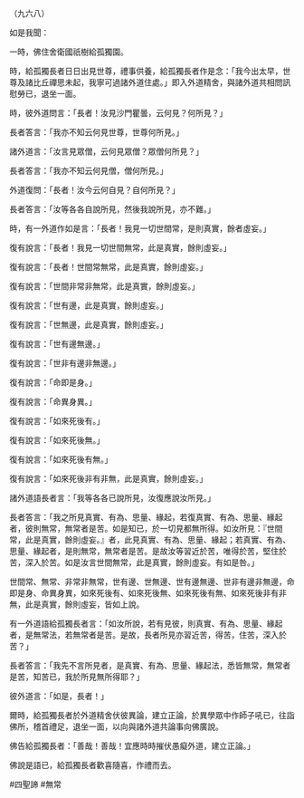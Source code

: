 （九六八）

如是我聞：

一時，佛住舍衛國祇樹給孤獨園。

時，給孤獨長者日日出見世尊，禮事供養，給孤獨長者作是念：「我今出太早，世尊及諸比丘禪思未起，我寧可過諸外道住處。」即入外道精舍，與諸外道共相問訊慰勞已，退坐一面。

時，彼外道問言：「長者！汝見沙門瞿曇，云何見？何所見？」

長者答言：「我亦不知云何見世尊，世尊何所見。」

諸外道言：「汝言見眾僧，云何見眾僧？眾僧何所見？」

長者答言：「我亦不知云何見僧，僧何所見。」

外道復問：「長者！汝今云何自見？自何所見？」

長者答言：「汝等各各自說所見，然後我說所見，亦不難。」

時，有一外道作如是言：「長者！我見一切世間常，是則真實，餘者虛妄。」

復有說言：「長者！我見一切世間無常，此是真實，餘則虛妄。」

復有說言：「長者！世間常無常，此是真實，餘則虛妄。」

復有說言：「世間非常非無常，此是真實，餘則虛妄。」

復有說言：「世有邊，此是真實，餘則虛妄。」

復有說言：「世無邊，此是真實，餘則虛妄。」

復有說言：「世有邊無邊。」

復有說言：「世非有邊非無邊。」

復有說言：「命即是身。」

復有說言：「命異身異。」

復有說言：「如來死後有。」

復有說言：「如來死後無。」

復有說言：「如來死後有無。」

復有說言：「如來死後非有非無，此是真實，餘則虛妄。」

諸外道語長者言：「我等各各已說所見，汝復應說汝所見。」

長者答言：「我之所見真實、有為、思量、緣起，若復真實、有為、思量、緣起者，彼則無常，無常者是苦。如是知已，於一切見都無所得。如汝所見：『世間常，此是真實，餘則虛妄。』者，此見真實、有為、思量、緣起；若真實、有為、思量、緣起者，是則無常，無常者是苦。是故汝等習近於苦，唯得於苦，堅住於苦，深入於苦。如是汝言世間無常，此是真實，餘則虛妄。有如是咎。」

世間常、無常、非常非無常，世有邊、世無邊、世有邊無邊、世非有邊非無邊，命即是身、命異身異，如來死後有、如來死後無、如來死後有無、如來死後非有非無，此是真實，餘則虛妄，皆如上說。

有一外道語給孤獨長者言：「如汝所說，若有見彼，則真實、有為、思量、緣起者，是無常法，若無常者是苦。是故，長者所見亦習近苦，得苦，住苦，深入於苦？」

長者答言：「我先不言所見者，是真實、有為、思量、緣起法，悉皆無常，無常者是苦，知苦已，我於所見無所得耶？」

彼外道言：「如是，長者！」

爾時，給孤獨長者於外道精舍伏彼異論，建立正論，於異學眾中作師子吼已，往詣佛所，稽首禮足，退坐一面，以向與諸外道共論事向佛廣說。

佛告給孤獨長者：「善哉！善哉！宜應時時摧伏愚癡外道，建立正論。」

佛說是語已，給孤獨長者歡喜隨喜，作禮而去。





#四聖諦
#無常
